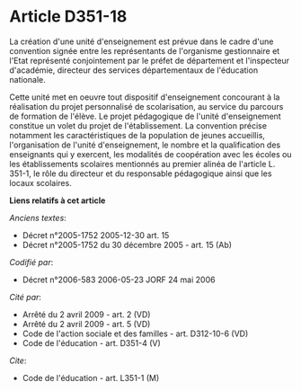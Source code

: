 # Article D351-18

La création d'une unité d'enseignement est prévue dans le cadre d'une convention signée entre les représentants de
l'organisme gestionnaire et l'Etat représenté conjointement par le préfet de département et l'inspecteur d'académie,
directeur des services départementaux de l'éducation nationale.

Cette unité met en oeuvre tout dispositif d'enseignement concourant à la réalisation du projet personnalisé de scolarisation,
au service du parcours de formation de l'élève. Le projet pédagogique de l'unité d'enseignement constitue un volet du projet
de l'établissement. La convention précise notamment les caractéristiques de la population de jeunes accueillis,
l'organisation de l'unité d'enseignement, le nombre et la qualification des enseignants qui y exercent, les modalités de
coopération avec les écoles ou les établissements scolaires mentionnés au premier alinéa de l'article L. 351-1, le rôle du
directeur et du responsable pédagogique ainsi que les locaux scolaires.

**Liens relatifs à cet article**

_Anciens textes_:

  - Décret n°2005-1752 2005-12-30 art. 15
  - Décret n°2005-1752 du 30 décembre 2005 - art. 15 (Ab)

_Codifié par_:

  - Décret n°2006-583 2006-05-23 JORF 24 mai 2006

_Cité par_:

  - Arrêté du 2 avril 2009 - art. 2 (VD)
  - Arrêté du 2 avril 2009 - art. 5 (VD)
  - Code de l'action sociale et des familles - art. D312-10-6 (VD)
  - Code de l'éducation - art. D351-4 (V)

_Cite_:

  - Code de l'éducation - art. L351-1 (M)
